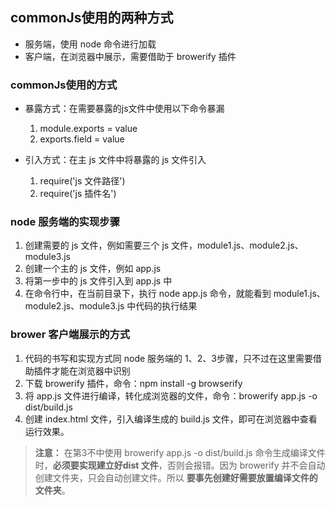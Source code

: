 ## commonJs使用的两种方式
- 服务端，使用 node 命令进行加载
- 客户端，在浏览器中展示，需要借助于 browerify 插件

### commonJs使用的方式
- 暴露方式：在需要暴露的js文件中使用以下命令暴漏
    1.  module.exports = value
    2.  exports.field = value

- 引入方式：在主 js 文件中将暴露的 js 文件引入
  1.  require('js 文件路径')
  2.  require('js 插件名')

### node 服务端的实现步骤
  1.  创建需要的 js 文件，例如需要三个 js 文件，module1.js、module2.js、module3.js
  1.  创建一个主的 js 文件，例如 app.js
  1.  将第一步中的 js 文件引入到 app.js 中
  1.  在命令行中，在当前目录下，执行 node app.js 命令，就能看到 module1.js、module2.js、module3.js 中代码的执行结果

### brower 客户端展示的方式
  1.  代码的书写和实现方式同 node 服务端的 1、2、3步骤，只不过在这里需要借助插件才能在浏览器中识别
  1.  下载 browerify 插件，命令：npm install -g browserify
  3.  将 app.js 文件进行编译，转化成浏览器的文件，命令：browerify app.js -o dist/build.js
  4.  创建 index.html 文件，引入编译生成的 build.js 文件，即可在浏览器中查看运行效果。
  
  > **注意：** 在第3不中使用 browerify app.js -o dist/build.js 命令生成编译文件时，**必须要实现建立好dist 文件**，否则会报错。因为 browerify 并不会自动创建文件夹，只会自动创建文件。所以 **要事先创建好需要放置编译文件的文件夹**。